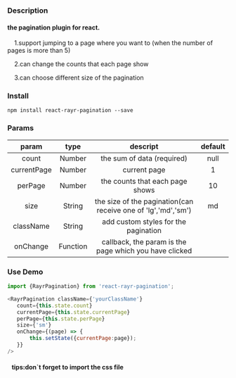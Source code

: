 ### Description
#### the pagination plugin for react. 
&nbsp;&nbsp;&nbsp;&nbsp;1.support jumping to a page where you want to (when the number of pages is more than 5)

&nbsp;&nbsp;&nbsp;&nbsp;2.can change the counts that each page show

&nbsp;&nbsp;&nbsp;&nbsp;3.can choose different size of the pagination

### Install
    npm install react-rayr-pagination --save

### Params
| param | type | descript | default | 
| :-: | :-: | :-: | :-:|
| count | Number| the sum of data (required)| null
| currentPage | Number | current page | 1 
| perPage | Number | the counts that each page shows | 10
| size | String | the size of the pagination(can receive one of 'lg','md','sm') | md
| className | String | add custom styles for the pagination | 
| onChange | Function | callback, the param is the page which you have clicked| 
### Use Demo
 ```javascript
 import {RayrPagination} from 'react-rayr-pagination';

<RayrPagination className={'yourClassName'} 
    count={this.state.count}
    currentPage={this.state.currentPage}
    perPage={this.state.perPage}
    size={'sm'}
    onChange={(page) => {
        this.setState({currentPage:page});
    }}
/>
```
####  &nbsp;&nbsp; tips:don`t forget to import the css file
